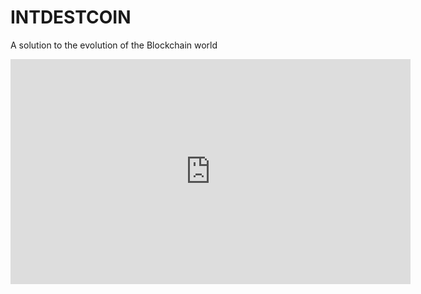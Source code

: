 # INTDESTCOIN
A solution to the evolution of the Blockchain world
<iframe src="https://cdn.jwplayer.com/players/bfEdCGeV-ddEcHpUH.html" width="640" height="360" frameborder="0" scrolling="auto" title="INTDESTCOIN" allowfullscreen></iframe>
